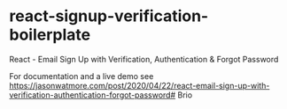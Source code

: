# react-signup-verification-boilerplate

React - Email Sign Up with Verification, Authentication & Forgot Password

For documentation and a live demo see https://jasonwatmore.com/post/2020/04/22/react-email-sign-up-with-verification-authentication-forgot-password#   B r i o  
 